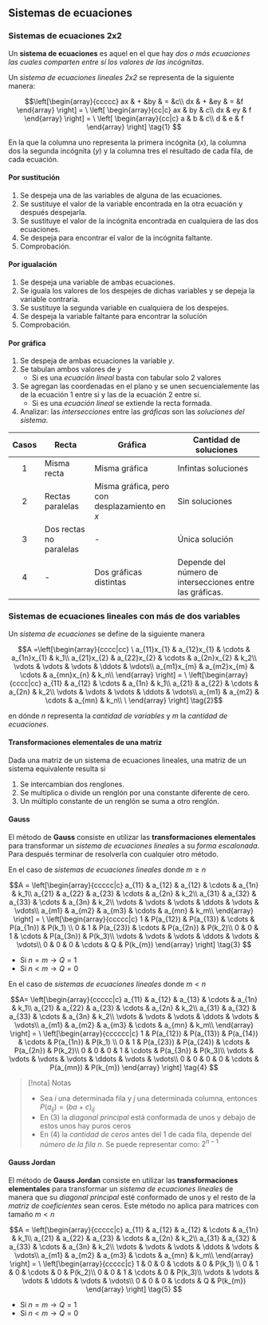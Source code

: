 ## Sistemas de ecuaciones

### Sistemas de ecuaciones 2x2

Un **sistema de ecuaciones** es aquel en el que hay _dos o más ecuaciones las cuales comparten entre sí los valores de las incógnitas_.

Un _sistema de ecuaciones lineales  2x2_ se representa de la siguiente manera:

$$\left[\begin{array}{ccccc}
ax & + &by & = &c\\
dx & + &ey & = &f
\end{array} \right] =  
\
\left[ \begin{array}{cc|c}
ax & by & c\\
dx & ey & f
\end{array} \right] = 
\
\left[ \begin{array}{cc|c}
a & b & c\\
d & e & f
\end{array} \right] \tag{1}
$$

En la que la columna uno representa la primera incógnita ($x$), la columna dos la segunda incógnita ($y$) y la columna tres el resultado de cada fila, de cada ecuación.

#### Por sustitución

1. Se despeja una de las variables de alguna de las ecuaciones.
2. Se sustituye el valor de la variable encontrada en la otra ecuación y después despejarla.
3. Se sustituye el valor de la incógnita encontrada en cualquiera de las dos ecuaciones.
4. Se despeja para encontrar el valor de la incógnita faltante.
5. Comprobación.

#### Por igualación

1. Se despeja una variable de ambas ecuaciones.
2. Se iguala los valores de los despejes de dichas variables y se depeja la variable contraria.
3. Se sustituye la segunda variable en cualquiera de los despejes.
4. Se despeja la variable faltante para encontrar la solución
5. Comprobación.

#### Por gráfica

1. Se despeja de ambas ecuaciones la variable $y$.
2. Se tabulan ambos valores de $y$
	 - Si es una _ecuación lineal_ basta con tabular solo 2 valores 
3. Se agregan las coordenadas en el plano y se unen secuencialemente las de la ecuación 1 entre sí y las de la ecuación 2 entre sí.
	 - Si es una _ecuación lineal_ se extiende la recta formada.
 4.  Analizar: las _intersecciones_ entre las _gráficas_ son las _soluciones del sistema_.

| Casos | Recta                   | Gráfica                                       | Cantidad de soluciones                                   |
|:-----:| ----------------------- | --------------------------------------------- | -------------------------------------------------------- |
|   1   | Misma recta             | Misma gráfica                                 | Infintas soluciones                                      |
|   2   | Rectas paralelas        | Misma gráfica, pero con desplazamiento en $x$ | Sin soluciones                                           |
|   3   | Dos rectas no paralelas | -                                             | Única solución                                           |
|   4   | -                       | Dos gráficas distintas                        | Depende del número de intersecciones entre las gráficas. |

### Sistemas de ecuaciones lineales con más de dos variables

Un _sistema de ecuaciones_ se define de la siguiente manera

$$A =\left[\begin{array}{cccc|cc}
\
a_{11}x_{1} & a_{12}x_{1} & \cdots & a_{1n}x_{1}  & k_1\\
a_{21}x_{2} & a_{22}x_{2} & \cdots & a_{2n}x_{2}  & k_2\\
\vdots      & \vdots      & \vdots & \ddots       & \vdots\\ 
a_{m1}x_{m} & a_{m2}x_{m} & \cdots & a_{mn}x_{n} & k_n\\
\end{array} \right] =
\
\left[\begin{array}{cccc|cc}
a_{11} & a_{12} & \cdots & a_{1n} & k_1\\
a_{21} & a_{22} & \cdots & a_{2n} & k_2\\
\vdots & \vdots & \vdots & \ddots & \vdots\\ 
a_{m1} & a_{m2} & \cdots & a_{mn} & k_n\\
\
\end{array} \right] \tag{2}$$

en dónde $n$ representa la _cantidad de variables_ y $m$ la _cantidad de ecuaciones_.

#### Transformaciones elementales de una matriz

Dada una matriz de un sistema de ecuaciones lineales, una matriz de un sistema equivalente resulta si

1. Se intercambian dos renglones.
2. Se multiplica o divide un renglón por una constante diferente de cero.
3. Un múltiplo constante de un renglón se suma a otro renglón.

#### Gauss

El método de **Gauss** consiste en utilizar las **transformaciones elementales** para transformar un _sistema de ecuaciones lineales_ a su _forma escalonada_. Para después terminar de resolverla con cualquier otro método.

En el caso de _sistemas de ecuaciones lineales_ donde $m \geq n$ 

$$A =
\left[\begin{array}{ccccc|c}
a_{11} & a_{12} & a_{12} & \cdots & a_{1n} & k_1\\
a_{21} & a_{22} & a_{23} & \cdots & a_{2n} & k_2\\
a_{31} & a_{32} & a_{33} & \cdots & a_{3n} & k_2\\
\vdots & \vdots & \vdots & \ddots & \vdots & \vdots\\ 
a_{m1} & a_{m2} & a_{m3} & \cdots & a_{mn} & k_m\\
\end{array} \right] =
\
\left[\begin{array}{ccccc|c}
1      & P(a_{12})   & P(a_{13}) &  \cdots & P(a_{1n}) & P(k_1) \\
0      & 1           & P(a_{23}) & \cdots & P(a_{2n}) & P(k_2)\\
0      & 0           & 1         & \cdots & P(a_{3n}) & P(k_3)\\
\vdots & \vdots      & \vdots    & \ddots & \vdots    & \vdots\\ 
0      & 0           & 0         & \cdots & Q         & P(k_{m})
\end{array} \right] \tag{3}
$$

- Si $n = m \to Q = 1$
- Si $n < m \to Q = 0$

En el caso de _sistemas de ecuaciones lineales_ donde $m < n$

$$A=
\left[\begin{array}{ccccc|c}
a_{11} & a_{12} & a_{13} &  \cdots & a_{1n} & k_1\\
a_{21} & a_{22} & a_{23} & \cdots & a_{2n} & k_2\\
a_{31} & a_{32} & a_{33} & \cdots & a_{3n} & k_2\\
\vdots & \vdots & \vdots & \ddots & \vdots & \vdots\\ 
a_{m1} & a_{m2} & a_{m3} & \cdots & a_{mn} & k_m\\
\end{array} \right] =
\
\left[\begin{array}{cccccc|c}
1      & P(a_{12})   & P(a_{13}) & P(a_{14}) & \cdots & P(a_{1n}) & P(k_1) \\
0      & 1           & P(a_{23}) & P(a_{24}) & \cdots & P(a_{2n}) & P(k_2)\\
0      & 0           & 0         & 1         & \cdots & P(a_{3n}) & P(k_3)\\
\vdots & \vdots      & \vdots    & \vdots    & \ddots & \vdots    & \vdots\\ 
0      & 0           & 0         & 0         & \cdots & P(a_{mn})         & P(k_{m})
\end{array} \right] \tag{4}
$$

> [!nota] Notas
> 
> - Sea $i$ una determinada fila y $j$ una determinada columna, entonces $P(a_{ij}) = (ba+ c)_{ij}$
> - En $(3)$ la _diagonal principal_ está conformada de unos y debajo de estos unos hay puros ceros
> - En $(4)$ la _cantidad de ceros_ antes del  $1$ de cada fila, depende del _número de la fila $n$_. Se puede representar como: $2^{n-1}$

#### Gauss Jordan

El método de **Gauss Jordan** consiste en utilizar las **transformaciones elementales** para transformar un _sistema de ecuaciones lineales_ de manera que su _diagonal principal_ esté conformado de unos y el resto de la _matriz de coeficientes_ sean ceros. Este método no aplica para matrices con tamaño  $m < n$

$$A =
\left[\begin{array}{ccccc|c}
a_{11} & a_{12} & a_{12} & \cdots & a_{1n} & k_1\\
a_{21} & a_{22} & a_{23} & \cdots & a_{2n} & k_2\\
a_{31} & a_{32} & a_{33} & \cdots & a_{3n} & k_2\\
\vdots & \vdots & \vdots & \ddots & \vdots & \vdots\\ 
a_{m1} & a_{m2} & a_{m3} & \cdots & a_{mn} & k_m\\
\end{array} \right] =
\
\left[\begin{array}{ccccc|c}
1      & 0   & 0 &  \cdots & 0 & P(k_1) \\
0      & 1           & 0 & \cdots & 0 & P(k_2)\\
0      & 0           & 1         & \cdots & 0 & P(k_3)\\
\vdots & \vdots      & \vdots    & \ddots & \vdots    & \vdots\\ 
0      & 0           & 0         & \cdots & Q         & P(k_{m})
\end{array} \right] \tag{5}
$$

- Si $n = m \to Q = 1$
- Si $n < m \to Q = 0$
